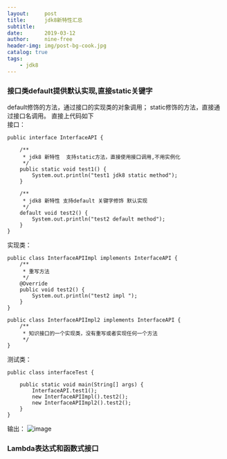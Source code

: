 ```yaml
---
layout:     post
title:      jdk8新特性汇总
subtitle:   
date:       2019-03-12
author:     nine-free
header-img: img/post-bg-cook.jpg
catalog: true
tags:
    - jdk8
---
```


### 接口类default提供默认实现,直接static关键字
default修饰的方法，通过接口的实现类的对象调用；
static修饰的方法，直接通过接口名调用。
直接上代码如下<br>
接口：

```
public interface InterfaceAPI {

    /**
     * jdk8 新特性  支持static方法，直接使用接口调用,不用实例化
     */
    public static void test1() {
        System.out.println("test1 jdk8 static method");
    }

    /**
     * jdk8 新特性 支持default 关键字修饰 默认实现
     */
    default void test2() {
        System.out.println("test2 default method");
    }
}
```

实现类：

```
public class InterfaceAPIImpl implements InterfaceAPI {
    /**
     * 重写方法
     */
    @Override
    public void test2() {
        System.out.println("test2 impl ");
    }
}
```

```
public class InterfaceAPIImpl2 implements InterfaceAPI {
    /**
     * 知识接口的一个实现类，没有重写或者实现任何一个方法
     */
}
```

测试类：

```
public class interfaceTest {

    public static void main(String[] args) {
        InterfaceAPI.test1();
        new InterfaceAPIImpl().test2();
        new InterfaceAPIImpl2().test2();
    }
}
```

输出：
![image](https://nine-free.github.io/img/base-jdk8-interface.jpg)

### Lambda表达式和函数式接口






